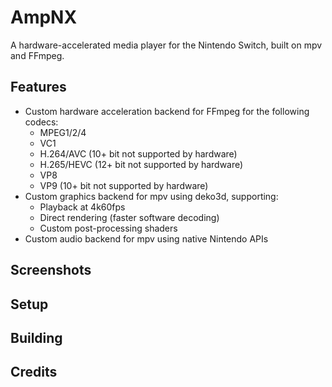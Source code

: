 # AmpNX
A hardware-accelerated media player for the Nintendo Switch, built on mpv and FFmpeg.

## Features
- Custom hardware acceleration backend for FFmpeg for the following codecs:
    - MPEG1/2/4
    - VC1
    - H.264/AVC (10+ bit not supported by hardware)
    - H.265/HEVC (12+ bit not supported by hardware)
    - VP8
    - VP9 (10+ bit not supported by hardware)
- Custom graphics backend for mpv using deko3d, supporting:
    - Playback at 4k60fps
    - Direct rendering (faster software decoding)
    - Custom post-processing shaders
- Custom audio backend for mpv using native Nintendo APIs
<!-- Network stuff -->
<!-- UI stuff -->

## Screenshots

## Setup

## Building

## Credits
